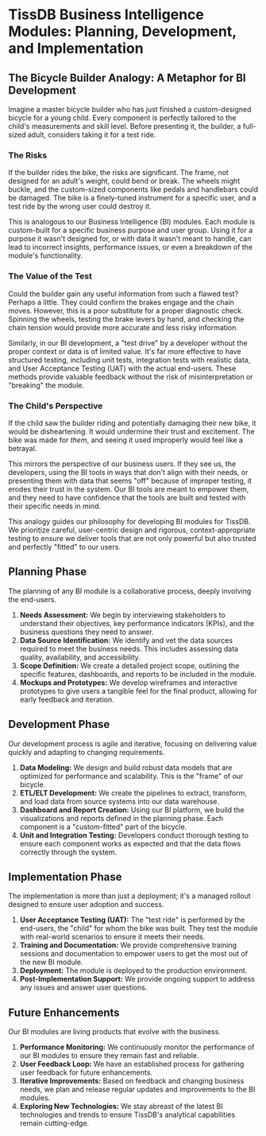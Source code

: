 # TissDB Business Intelligence Modules: Planning, Development, and Implementation

## The Bicycle Builder Analogy: A Metaphor for BI Development

Imagine a master bicycle builder who has just finished a custom-designed bicycle for a young child. Every component is perfectly tailored to the child's measurements and skill level. Before presenting it, the builder, a full-sized adult, considers taking it for a test ride.

### The Risks

If the builder rides the bike, the risks are significant. The frame, not designed for an adult's weight, could bend or break. The wheels might buckle, and the custom-sized components like pedals and handlebars could be damaged. The bike is a finely-tuned instrument for a specific user, and a test ride by the wrong user could destroy it.

This is analogous to our Business Intelligence (BI) modules. Each module is custom-built for a specific business purpose and user group. Using it for a purpose it wasn't designed for, or with data it wasn't meant to handle, can lead to incorrect insights, performance issues, or even a breakdown of the module's functionality.

### The Value of the Test

Could the builder gain any useful information from such a flawed test? Perhaps a little. They could confirm the brakes engage and the chain moves. However, this is a poor substitute for a proper diagnostic check. Spinning the wheels, testing the brake levers by hand, and checking the chain tension would provide more accurate and less risky information.

Similarly, in our BI development, a "test drive" by a developer without the proper context or data is of limited value. It's far more effective to have structured testing, including unit tests, integration tests with realistic data, and User Acceptance Testing (UAT) with the actual end-users. These methods provide valuable feedback without the risk of misinterpretation or "breaking" the module.

### The Child's Perspective

If the child saw the builder riding and potentially damaging their new bike, it would be disheartening. It would undermine their trust and excitement. The bike was made for *them*, and seeing it used improperly would feel like a betrayal.

This mirrors the perspective of our business users. If they see us, the developers, using the BI tools in ways that don't align with their needs, or presenting them with data that seems "off" because of improper testing, it erodes their trust in the system. Our BI tools are meant to empower them, and they need to have confidence that the tools are built and tested with their specific needs in mind.

This analogy guides our philosophy for developing BI modules for TissDB. We prioritize careful, user-centric design and rigorous, context-appropriate testing to ensure we deliver tools that are not only powerful but also trusted and perfectly "fitted" to our users.

## Planning Phase

The planning of any BI module is a collaborative process, deeply involving the end-users.

1.  **Needs Assessment:** We begin by interviewing stakeholders to understand their objectives, key performance indicators (KPIs), and the business questions they need to answer.
2.  **Data Source Identification:** We identify and vet the data sources required to meet the business needs. This includes assessing data quality, availability, and accessibility.
3.  **Scope Definition:** We create a detailed project scope, outlining the specific features, dashboards, and reports to be included in the module.
4.  **Mockups and Prototypes:** We develop wireframes and interactive prototypes to give users a tangible feel for the final product, allowing for early feedback and iteration.

## Development Phase

Our development process is agile and iterative, focusing on delivering value quickly and adapting to changing requirements.

1.  **Data Modeling:** We design and build robust data models that are optimized for performance and scalability. This is the "frame" of our bicycle.
2.  **ETL/ELT Development:** We create the pipelines to extract, transform, and load data from source systems into our data warehouse.
3.  **Dashboard and Report Creation:** Using our BI platform, we build the visualizations and reports defined in the planning phase. Each component is a "custom-fitted" part of the bicycle.
4.  **Unit and Integration Testing:** Developers conduct thorough testing to ensure each component works as expected and that the data flows correctly through the system.

## Implementation Phase

The implementation is more than just a deployment; it's a managed rollout designed to ensure user adoption and success.

1.  **User Acceptance Testing (UAT):** The "test ride" is performed by the end-users, the "child" for whom the bike was built. They test the module with real-world scenarios to ensure it meets their needs.
2.  **Training and Documentation:** We provide comprehensive training sessions and documentation to empower users to get the most out of the new BI module.
3.  **Deployment:** The module is deployed to the production environment.
4.  **Post-Implementation Support:** We provide ongoing support to address any issues and answer user questions.

## Future Enhancements

Our BI modules are living products that evolve with the business.

1.  **Performance Monitoring:** We continuously monitor the performance of our BI modules to ensure they remain fast and reliable.
2.  **User Feedback Loop:** We have an established process for gathering user feedback for future enhancements.
3.  **Iterative Improvements:** Based on feedback and changing business needs, we plan and release regular updates and improvements to the BI modules.
4.  **Exploring New Technologies:** We stay abreast of the latest BI technologies and trends to ensure TissDB's analytical capabilities remain cutting-edge.
